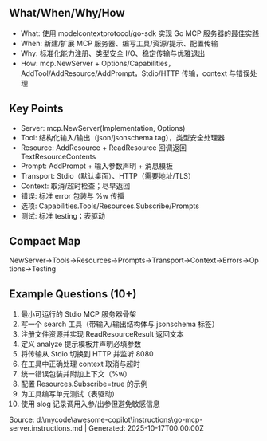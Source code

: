 ## What/When/Why/How
- What: 使用 modelcontextprotocol/go-sdk 实现 Go MCP 服务器的最佳实践
- When: 新建/扩展 MCP 服务器、编写工具/资源/提示、配置传输
- Why: 标准化能力注册、类型安全 I/O、稳定传输与优雅退出
- How: mcp.NewServer + Options/Capabilities，AddTool/AddResource/AddPrompt，Stdio/HTTP 传输，context 与错误处理

## Key Points
- Server: mcp.NewServer(Implementation, Options)
- Tool: 结构化输入/输出（json/jsonschema tag），类型安全处理器
- Resource: AddResource + ReadResource 回调返回 TextResourceContents
- Prompt: AddPrompt + 输入参数声明 + 消息模板
- Transport: Stdio（默认桌面）、HTTP（需要地址/TLS）
- Context: 取消/超时检查；尽早返回
- 错误: 标准 error 包装与 %w 传播
- 选项: Capabilities.Tools/Resources.Subscribe/Prompts
- 测试: 标准 testing；表驱动

## Compact Map
NewServer→Tools→Resources→Prompts→Transport→Context→Errors→Options→Testing

## Example Questions (10+)
1) 最小可运行的 Stdio MCP 服务器骨架
2) 写一个 search 工具（带输入/输出结构体与 jsonschema 标签）
3) 注册文件资源并实现 ReadResourceResult 返回文本
4) 定义 analyze 提示模板并声明必填参数
5) 将传输从 Stdio 切换到 HTTP 并监听 8080
6) 在工具中正确处理 context 取消与超时
7) 统一错误包装并附加上下文（%w）
8) 配置 Resources.Subscribe=true 的示例
9) 为工具编写单元测试（表驱动）
10) 使用 slog 记录调用入参/出参但避免敏感信息

Source: d:\mycode\awesome-copilot\instructions\go-mcp-server.instructions.md | Generated: 2025-10-17T00:00:00Z
